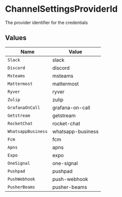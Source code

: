 # ChannelSettingsProviderId

The provider identifier for the credentials


## Values

| Name               | Value              |
| ------------------ | ------------------ |
| `Slack`            | slack              |
| `Discord`          | discord            |
| `Msteams`          | msteams            |
| `Mattermost`       | mattermost         |
| `Ryver`            | ryver              |
| `Zulip`            | zulip              |
| `GrafanaOnCall`    | grafana-on-call    |
| `Getstream`        | getstream          |
| `RocketChat`       | rocket-chat        |
| `WhatsappBusiness` | whatsapp-business  |
| `Fcm`              | fcm                |
| `Apns`             | apns               |
| `Expo`             | expo               |
| `OneSignal`        | one-signal         |
| `Pushpad`          | pushpad            |
| `PushWebhook`      | push-webhook       |
| `PusherBeams`      | pusher-beams       |
